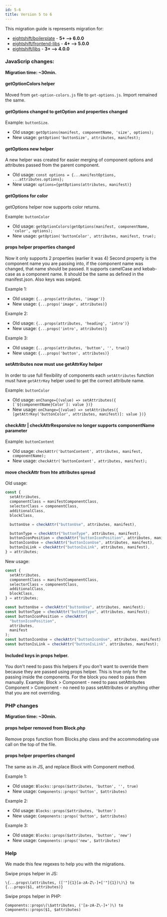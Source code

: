 ```yaml
---
id: 5-6
title: Version 5 to 6
---
```


This migration guide is represents migration for:

- [eightshift/boilerplate](https://github.com/infinum/eightshift-boilerplate/releases/tag/6.0.0) - **5+ --> 6.0.0**
- [eightshift/frontend-libs](https://github.com/infinum/eightshift-frontend-libs/releases/tag/5.0.0) - **4+ --> 5.0.0**
- [eightshift/libs](https://github.com/infinum/eightshift-libs/releases/tag/4.0.0) - **3+ --> 4.0.0**

### JavaScrip changes:

**Migration time: ~30min.**

#### getOptionColors helper

Moved from `get-option-colors.js` file to `get-options.js`. Import remained the same.

#### getOptions changed to getOption and properties changed

Example: `buttonSize`.

- Old usage: `getOptions(manifest, componentName, 'size', options);`
- New usage: `getOption('buttonSize', attributes, manifest);`

#### getOptions new helper

A new helper was created for easier merging of component options and attributes passed from the parent component.

- Old usage: `const options = {...manifestOptions, ...attributes.options};`
- New usage: `options={getOptions(attributes, manifest)}`

#### getOptions for color

getOptions helper now supports color returns.

Example: `buttonColor`

- Old usage: `getOptionColors(getOptions(manifest, componentName, 'color', options);`
- New usage: `getOption('buttonColor', attributes, manifest, true);`

#### props helper properties changed

Now it only supports 2 properties (earlier it was 4)
Second property is the component name you are passing into, if the component name was changed, that name should be passed. It supports camelCase and kebab-case as a component name. It should be the same as defined in the manifest.json.
Also keys was swiped.

Example 1:

- Old usage: `{...props(attributes, 'image')}`
- New usage: `{...props('image', attributes)}`

Example 2:

- Old usage: `{...props(attributes, 'heading', 'intro')}`
- New usage: `{...props('intro', attributes)}`

Example 3:

- Old usage: `{...props(attributes, 'button', '', true)}`
- New usage: `{...props('button', attributes)}`

#### setAttributes now must use getAttrKey helper

In order to use full flexibility of components each `setAttributes` function must have `getAttrKey` helper used to get the correct attribute name.

Example: `buttonColor`

- Old usage: `` onChange={(value) => setAttributes({ [`${componentName}Color`]: value })} ``
- New usage: `onChange={(value) => setAttributes({ [getAttrKey('buttonColor', attributes, manifest)]: value })}`

#### checkAttr | checkAttrResponsive no longer supports componentName parameter

Example: `buttonContent`

- Old usage: `checkAttr('buttonContent', attributes, manifest, componentName);`
- New usage: `checkAttr('buttonContent', attributes, manifest);`

#### move checkAttr from hte attributes spread

Old usage:

```js
const {
  setAttributes,
  componentClass = manifestComponentClass,
  selectorClass = componentClass,
  additionalClass,
  blockClass,

  buttonUse = checkAttr("buttonUse", attributes, manifest),

  buttonType = checkAttr("buttonType", attributes, manifest),
  buttonIconPosition = checkAttr("buttonIconPosition", attributes, manifest),
  buttonIconUse = checkAttr("buttonIconUse", attributes, manifest),
  buttonIsLink = checkAttr("buttonIsLink", attributes, manifest),
} = attributes;
```

New usage:

```js
const {
  setAttributes,
  componentClass = manifestComponentClass,
  selectorClass = componentClass,
  additionalClass,
  blockClass,
} = attributes;

const buttonUse = checkAttr("buttonUse", attributes, manifest);
const buttonType = checkAttr("buttonType", attributes, manifest);
const buttonIconPosition = checkAttr(
  "buttonIconPosition",
  attributes,
  manifest
);
const buttonIconUse = checkAttr("buttonIconUse", attributes, manifest);
const buttonIsLink = checkAttr("buttonIsLink", attributes, manifest);
```

#### Included keys in props helper.

You don't need to pass this helpers if you don't want to override them because they are passed using props helper.
This is true only for the passing inside the components. For the block you need to pass them manually.
Example:
Block > Component - need to pass setAttributes
Component > Component - no need to pass setAttributes or anything other that you are not overriding.

### PHP changes

**Migration time: ~30min.**

#### props helper removed from Block.php

Remove props function from Blocks.php class and the accommodating use call on the top of the file.

#### props helper properties changed

The same as in JS, and replace Block with Component method.

Example 1:

- Old usage: `Blocks::props($attributes, 'button', '', true)`
- New usage: `Components::props('button', $attributes)`

Example 2:

- Old usage: `Blocks::props($attributes, 'button')`
- New usage: `Components::props('button', $attributes)`

Example 3:

- Old usage: `Blocks::props($attributes, 'button', 'new')`
- New usage: `Components::props('new', $attributes)`

### Help

We made this few regexes to help you with the migrations.

Swipe props helper in JS:

```
\{...props\(attributes, (['"]{1}[a-zA-Z\-]+['"]{1})\)\} to {...props($1, attributes)}
```

Swipe props helper in PHP:

```
Components::props\(\$attributes, ('[a-zA-Z\-]+')\) to Components::props($1, $attributes)
```
